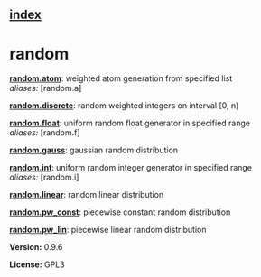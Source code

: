 [index](index.html) 
---

# random




[**random.atom**](random.atom.html): weighted atom generation from specified list <br>
_aliases:_ \[random.a\]


[**random.discrete**](random.discrete.html): random weighted integers on interval [0, n) 

[**random.float**](random.float.html): uniform random float generator in specified range <br>
_aliases:_ \[random.f\]


[**random.gauss**](random.gauss.html): gaussian random distribution 

[**random.int**](random.int.html): uniform random integer generator in specified range <br>
_aliases:_ \[random.i\]


[**random.linear**](random.linear.html): random linear distribution 

[**random.pw_const**](random.pw_const.html): piecewise constant random distribution 

[**random.pw_lin**](random.pw_lin.html): piecewise linear random distribution 


**Version:** 0.9.6

**License:** GPL3
